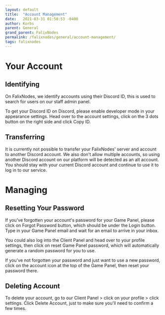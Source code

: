 ```yaml
---
layout: default
title:  "Account Management"
date:   2021-03-31 01:58:53 -0400
author: Korbs
parent: General
grand_parent: FalixNodes
permalink: /falixnodes/general/account-management/
tags: falixnodes
---
```

# Your Account
## Identifying
On FalixNodes, we identify accounts using their Discord ID, this is used to search for users on our staff admin panel.

To get your Discord ID on Discord, please enable developer mode in your appearance settings. Head over to the account settings, click on the 3 dots button on the right side and click Copy ID.

## Transferring
It is currently not possible to transfer your FalixNodes' server and account to another Discord account. We also don't allow multiple accounts, so using another Discord account on our platform will be detected as an alt account. You should stay with your current Discord account and continue to use it to log in to our service.

# Managing
## Resetting Your Password
If you've forgotten your account's password for your Game Panel, please click on Forgot Password button, which should be under the Login button. Type in your Game Panel email and wait for an email to arrive in your inbox.

You could also log into the Client Panel and head over to your profile settings, then click on reset Game Panel password, which will automatically generate a random password for you to use.

If you've not forgotten your password and just want to use a new password, click on the account icon at the top of the Game Panel, then reset your password there.

## Deleting Account
To delete your account, go to our Client Panel > click on your profile > click settings. Click Delete Account, just to make sure you'll need to confirm a few times.